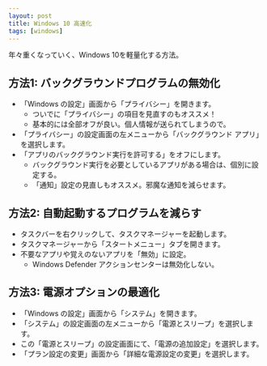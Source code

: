 ```yaml
---
layout: post
title: Windows 10 高速化
tags: [windows]
---
```


年々重くなっていく、Windows 10を軽量化する方法。

## 方法1: バックグラウンドプログラムの無効化

- 「Windows の設定」画面から「プライバシー」を開きます。
  - ついでに「プライバシー」の項目を見直すのもオススメ！
  - 基本的には全部オフが良い。個人情報が送られてしまうので。
- 「プライバシー」の設定画面の左メニューから「バックグラウンド アプリ」を選択します。
- 「アプリのバックグラウンド実行を許可する」をオフにします。
  - バックグラウンド実行を必要としているアプリがある場合は、個別に設定する。
  - 「通知」設定の見直しもオススメ。邪魔な通知を減らせます。

## 方法2: 自動起動するプログラムを減らす

- タスクバーを右クリックして、タスクマネージャーを起動します。
- タスクマネージャーから「スタートメニュー」タブを開きます。
- 不要なアプリや覚えのないアプリを「無効」に設定。
  - Windows Defender アクションセンターは無効化しない。

## 方法3: 電源オプションの最適化

- 「Windows の設定」画面から「システム」を開きます。
- 「システム」の設定画面の左メニューから「電源とスリープ」を選択します。
- この「電源とスリープ」の設定画面にて、「電源の追加設定」を選択します。
- 「プラン設定の変更」画面から「詳細な電源設定の変更」を選択します。
